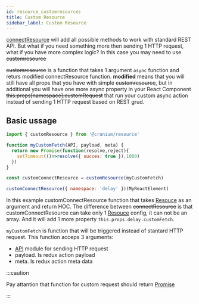 ```yaml
---
id: resource_customresources
title: Custom Resource
sidebar_label: Custom Resource
---
```


[connectResource](/bones/docs/resources/connect_resources) will add all possible methods to work with standard REST API.
But what if you need something more then sending 1 HTTP request, what if you have more complex logic?
In this case you may need to use ~~customresource~~


~~customresource~~ is a function that takes 1 argument `async` function and returs modified connectResource function.
**modified** means that you will still have all props that you have with simple ~~customresource~~, but in additional you will have one more async property in your React Component ~~this.props[namespace].customRequest~~ that run your custom async action instead of sending 1 HTTP request based on REST grud.

## Basic ussage

```javascript
import { customResource } from '@cranium/resource'

function myCustomFetch(API, payload, meta) {
  return new Promise(function(resolve,reject){
    setTimeout(()=>resolve({ succes: true }),1000)
  })
}

const customConnectResource = customResource(myCustomFetch)

customConnectResource({ namespace: 'delay' })(MyReactElement)

```

In this example customConnectResource function that takes [Resouce](/bones/docs/resources/connect_resources#resource) as an argument and return HOC. The difference between ~~connectResource~~ is that customConnectResource can take only 1 [Resouce](/bones/docs/resources/connect_resources#resource) config, it can not be an array. And it will add 1 more property `this.props.delay.customFetch`.

`myCustomFetch` is function that will be triggered instead of stantard HTTP request. This function acceps 3 arguments:
 - [API](/bones/docs/api/api_about) module for sending HTTP request
 - payload. Is redux action payload
 - meta. Is redux action meta data
 
:::caution

Pay attantion that function for custom request should return [Promise](https://developer.mozilla.org/en-US/docs/Web/JavaScript/Reference/Global_Objects/Promise)

:::